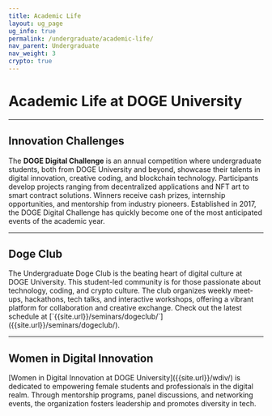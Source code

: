 ```yaml
---
title: Academic Life
layout: ug_page
ug_info: true
permalink: /undergraduate/academic-life/
nav_parent: Undergraduate
nav_weight: 3
crypto: true
---
```


<h1 class="mb-3">Academic Life at DOGE University</h1>

---

<h2 class="bodoni-h2">Innovation Challenges</h2>

<p>The <strong>DOGE Digital Challenge</strong> is an annual competition where undergraduate students, both from DOGE University and beyond, showcase their talents in digital innovation, creative coding, and blockchain technology. Participants develop projects ranging from decentralized applications and NFT art to smart contract solutions. Winners receive cash prizes, internship opportunities, and mentorship from industry pioneers. Established in 2017, the DOGE Digital Challenge has quickly become one of the most anticipated events of the academic year.</p>

---

<h2 class="bodoni-h2">Doge Club</h2>

<p>The Undergraduate Doge Club is the beating heart of digital culture at DOGE University. This student-led community is for those passionate about technology, coding, and crypto culture. The club organizes weekly meet-ups, hackathons, tech talks, and interactive workshops, offering a vibrant platform for collaboration and creative exchange. Check out the latest schedule at [`{{site.url}}/seminars/dogeclub/`]({{site.url}}/seminars/dogeclub/).</p>

---

<h2 class="bodoni-h2">Women in Digital Innovation</h2>

<p>[Women in Digital Innovation at DOGE University]({{site.url}}/wdiv/) is dedicated to empowering female students and professionals in the digital realm. Through mentorship programs, panel discussions, and networking events, the organization fosters leadership and promotes diversity in tech.</p>
